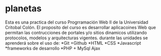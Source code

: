 # planetas
Esta es una practica del curso Progrramación Web II  de la Universidad Critobal Colón.
El proposito del curso es desarrollar aplicacoines Web que permitan las contrucciones de portales y/o sitios dinamicos utilizando protocolos, modelos y arquitecturas vigentes.
durante las unidades se aprenderá sobre el uso de:
*Git +Github
*HTML
*CSS
*Javascript
*frameworks de desarrollo
*PHP + MySql
Ajax
